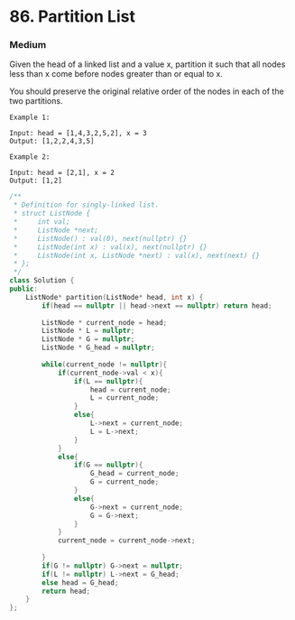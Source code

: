 # 86. Partition List
### Medium

Given the head of a linked list and a value x, partition it such that all nodes less than x come before nodes greater than or equal to x.

You should preserve the original relative order of the nodes in each of the two partitions.
```
Example 1:

Input: head = [1,4,3,2,5,2], x = 3
Output: [1,2,2,4,3,5]

Example 2:

Input: head = [2,1], x = 2
Output: [1,2]
```

```cpp
/**
 * Definition for singly-linked list.
 * struct ListNode {
 *     int val;
 *     ListNode *next;
 *     ListNode() : val(0), next(nullptr) {}
 *     ListNode(int x) : val(x), next(nullptr) {}
 *     ListNode(int x, ListNode *next) : val(x), next(next) {}
 * };
 */
class Solution {
public:
    ListNode* partition(ListNode* head, int x) {
        if(head == nullptr || head->next == nullptr) return head;
        
        ListNode * current_node = head;
        ListNode * L = nullptr;
        ListNode * G = nullptr;
        ListNode * G_head = nullptr;
        
        while(current_node != nullptr){
            if(current_node->val < x){
                if(L == nullptr){
                    head = current_node;
                    L = current_node;
                }
                else{
                    L->next = current_node;
                    L = L->next;
                }
            }
            else{
                if(G == nullptr){
                    G_head = current_node;
                    G = current_node;
                }
                else{
                    G->next = current_node;
                    G = G->next;
                }
            }
            current_node = current_node->next;
            
        }
        if(G != nullptr) G->next = nullptr;
        if(L != nullptr) L->next = G_head;
        else head = G_head;
        return head;
    }
};
```